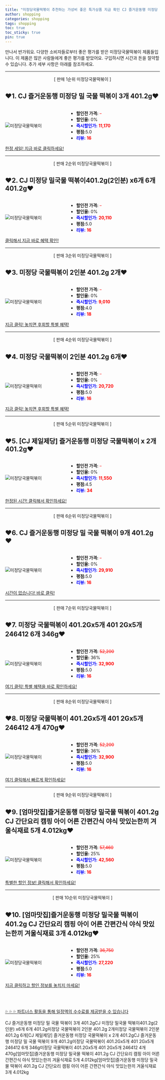 ```yaml
---
title: "미정당국물떡볶이 추천하는 가성비 좋은 특가상품 지금 확인 CJ 즐거운동행 미정당 밀 국물"
author: shopping
categories: shopping
tags: shopping
toc: true
toc_sticky: true
pin: true
---
```

만나서 반가워요. 다양한 소비자들로부터 좋은 평가를 받은 미정당국물떡볶이 제품들입니다. 이 제품은 많은 사람들에게 좋은 평가를 받았어요. 구입하시면 시간과 돈을 절약할 수 있습니다. 추가 세부 사항은 아래를 참조하세요.

---
<p class="toplist" style="margin: 0 auto; display: block; width: fit-content;">[ 판매 1순위 미정당국물떡볶이 ]</p>

<h2><strong>❤️1. CJ 즐거운동행 미정당 밀 국물 떡볶이 3개 401.2g❤️</strong></h2>

<div style="display: flex; align-items: center;">
    <div style="flex: 0.4;">
        <img src="https://thumbnail7.coupangcdn.com/thumbnails/remote/230x230ex/image/vendor_inventory/6716/bb9d3f25a9d3abc16a593810b545c66bef0ce82e0b78ba01fa6886e00b60.jpg" alt="미정당국물떡볶이" style="max-width: 100%;">
    </div>
    <div style="flex: 0.6; margin-left: 10px;">
        <ul>
            <li><strong>할인전 가격:</strong> <del style="color: red;">-</del></li>
            <li><strong>할인율:</strong> 0%</li>
            <li><span style='color:blue'><strong>즉시할인가:</strong></span> <span style='color:red'><strong>11,170</strong></span></li>
            <li><strong>평점:</strong>5.0</li>
            <li><span style='color:blue'><strong>리뷰:</strong></span> <span style='color:red'><strong>16</strong></span></li>
        </ul>
    </div>
</div>
<div class="center">
    <a href="https://selin100587001.github.io?lptag=AF9450613&subid=githubio&pageKey=7793054892&traceid=V0-153&itemId=21088105997&vendorItemId=88331691304" class="myButton">
        한정 세일! 지금 바로 클릭하세요!
    </a>
</div>


---
<p class="toplist" style="margin: 0 auto; display: block; width: fit-content;">[ 판매 2순위 미정당국물떡볶이 ]</p>

<h2><strong>❤️2. CJ 미정당 밀국물 떡볶이401.2g(2인분) x6개 6개 401.2g❤️</strong></h2>

<div style="display: flex; align-items: center;">
    <div style="flex: 0.4;">
        <img src="https://thumbnail6.coupangcdn.com/thumbnails/remote/230x230ex/image/vendor_inventory/a240/ce6b0b77002c8a1f346c323626b9b8648ba91641477456c6542497c49aba.jpg" alt="미정당국물떡볶이" style="max-width: 100%;">
    </div>
    <div style="flex: 0.6; margin-left: 10px;">
        <ul>
            <li><strong>할인전 가격:</strong> <del style="color: red;">-</del></li>
            <li><strong>할인율:</strong> 0%</li>
            <li><span style='color:blue'><strong>즉시할인가:</strong></span> <span style='color:red'><strong>20,110</strong></span></li>
            <li><strong>평점:</strong>5.0</li>
            <li><span style='color:blue'><strong>리뷰:</strong></span> <span style='color:red'><strong>16</strong></span></li>
        </ul>
    </div>
</div>
<div class="center">
    <a href="https://selin100587001.github.io?lptag=AF9450613&subid=githubio&pageKey=7793054892&traceid=V0-153&itemId=21190392469&vendorItemId=88331668824" class="myButton">
        클릭해서 지금 바로 혜택 확인!
    </a>
</div>


---
<p class="toplist" style="margin: 0 auto; display: block; width: fit-content;">[ 판매 3순위 미정당국물떡볶이 ]</p>

<h2><strong>❤️3. 미정당 국물떡볶이 2인분 401.2g 2개❤️</strong></h2>

<div style="display: flex; align-items: center;">
    <div style="flex: 0.4;">
        <img src="https://thumbnail7.coupangcdn.com/thumbnails/remote/230x230ex/image/vendor_inventory/809b/ef0253d197d03aaf85e9a1e82d978c894d4c95cb79553cdcf185ad4cf4ca.jpg" alt="미정당국물떡볶이" style="max-width: 100%;">
    </div>
    <div style="flex: 0.6; margin-left: 10px;">
        <ul>
            <li><strong>할인전 가격:</strong> <del style="color: red;">-</del></li>
            <li><strong>할인율:</strong> 0%</li>
            <li><span style='color:blue'><strong>즉시할인가:</strong></span> <span style='color:red'><strong>9,010</strong></span></li>
            <li><strong>평점:</strong>4.0</li>
            <li><span style='color:blue'><strong>리뷰:</strong></span> <span style='color:red'><strong>18</strong></span></li>
        </ul>
    </div>
</div>
<div class="center">
    <a href="https://selin100587001.github.io?lptag=AF9450613&subid=githubio&pageKey=8201811648&traceid=V0-153&itemId=18253097455&vendorItemId=85654803815" class="myButton">
        지금 클릭! 놓치면 후회할 특별 혜택!
    </a>
</div>


---
<p class="toplist" style="margin: 0 auto; display: block; width: fit-content;">[ 판매 4순위 미정당국물떡볶이 ]</p>

<h2><strong>❤️4. 미정당 국물떡볶이 2인분 401.2g 6개❤️</strong></h2>

<div style="display: flex; align-items: center;">
    <div style="flex: 0.4;">
        <img src="https://thumbnail6.coupangcdn.com/thumbnails/remote/230x230ex/image/vendor_inventory/8508/efec1d679b602b7d5799105c1d621498634127d1ccfc7e78e5f6747a25f0.png" alt="미정당국물떡볶이" style="max-width: 100%;">
    </div>
    <div style="flex: 0.6; margin-left: 10px;">
        <ul>
            <li><strong>할인전 가격:</strong> <del style="color: red;">-</del></li>
            <li><strong>할인율:</strong> 0%</li>
            <li><span style='color:blue'><strong>즉시할인가:</strong></span> <span style='color:red'><strong>20,720</strong></span></li>
            <li><strong>평점:</strong>5.0</li>
            <li><span style='color:blue'><strong>리뷰:</strong></span> <span style='color:red'><strong>16</strong></span></li>
        </ul>
    </div>
</div>
<div class="center">
    <a href="https://selin100587001.github.io?lptag=AF9450613&subid=githubio&pageKey=8244522693&traceid=V0-153&itemId=13763544330&vendorItemId=86275105239" class="myButton">
        지금 클릭! 놓치면 후회할 특별 혜택!
    </a>
</div>


---
<p class="toplist" style="margin: 0 auto; display: block; width: fit-content;">[ 판매 5순위 미정당국물떡볶이 ]</p>

<h2><strong>❤️5. [CJ 제일제당] 즐거운동행 미정당 국물떡볶이 x 2개 401.2g❤️</strong></h2>

<div style="display: flex; align-items: center;">
    <div style="flex: 0.4;">
        <img src="https://thumbnail6.coupangcdn.com/thumbnails/remote/230x230ex/image/vendor_inventory/c520/bfc243c2d4b46bc4352ae64b0518247316b2ce8d05df7f9be2b15c56e15c.jpg" alt="미정당국물떡볶이" style="max-width: 100%;">
    </div>
    <div style="flex: 0.6; margin-left: 10px;">
        <ul>
            <li><strong>할인전 가격:</strong> <del style="color: red;">-</del></li>
            <li><strong>할인율:</strong> 0%</li>
            <li><span style='color:blue'><strong>즉시할인가:</strong></span> <span style='color:red'><strong>11,550</strong></span></li>
            <li><strong>평점:</strong>4.5</li>
            <li><span style='color:blue'><strong>리뷰:</strong></span> <span style='color:red'><strong>34</strong></span></li>
        </ul>
    </div>
</div>
<div class="center">
    <a href="https://selin100587001.github.io?lptag=AF9450613&subid=githubio&pageKey=4576973661&traceid=V0-153&itemId=12321991861&vendorItemId=79592041873" class="myButton">
        한정된 시간! 클릭해서 확인하세요!
    </a>
</div>


---
<p class="toplist" style="margin: 0 auto; display: block; width: fit-content;">[ 판매 6순위 미정당국물떡볶이 ]</p>

<h2><strong>❤️6. CJ 즐거운동행 미정당 밀 국물 떡볶이 9개 401.2g❤️</strong></h2>

<div style="display: flex; align-items: center;">
    <div style="flex: 0.4;">
        <img src="https://thumbnail9.coupangcdn.com/thumbnails/remote/230x230ex/image/vendor_inventory/b208/f7ad9da93fe1f6598b18b2cc5a3b6ce86b8d92c22861ce6a44686ecbce0f.png" alt="미정당국물떡볶이" style="max-width: 100%;">
    </div>
    <div style="flex: 0.6; margin-left: 10px;">
        <ul>
            <li><strong>할인전 가격:</strong> <del style="color: red;">-</del></li>
            <li><strong>할인율:</strong> 0%</li>
            <li><span style='color:blue'><strong>즉시할인가:</strong></span> <span style='color:red'><strong>29,910</strong></span></li>
            <li><strong>평점:</strong>5.0</li>
            <li><span style='color:blue'><strong>리뷰:</strong></span> <span style='color:red'><strong>16</strong></span></li>
        </ul>
    </div>
</div>
<div class="center">
    <a href="https://selin100587001.github.io?lptag=AF9450613&subid=githubio&pageKey=7793054892&traceid=V0-153&itemId=21088105995&vendorItemId=88317686665" class="myButton">
        시간이 없습니다! 바로 클릭!
    </a>
</div>


---
<p class="toplist" style="margin: 0 auto; display: block; width: fit-content;">[ 판매 7순위 미정당국물떡볶이 ]</p>

<h2><strong>❤️7. 미정당 국물떡볶이 401.2Gx5개 401 2Gx5개 246412 6개 346g❤️</strong></h2>

<div style="display: flex; align-items: center;">
    <div style="flex: 0.4;">
        <img src="https://thumbnail10.coupangcdn.com/thumbnails/remote/230x230ex/image/vendor_inventory/7b2f/4bf9d750943942d7382a9e446a606199939d6eb082519912e47108a9f5f1.jpg" alt="미정당국물떡볶이" style="max-width: 100%;">
    </div>
    <div style="flex: 0.6; margin-left: 10px;">
        <ul>
            <li><strong>할인전 가격:</strong> <del style="color: red;">52,200</del></li>
            <li><strong>할인율:</strong> 36%</li>
            <li><span style='color:blue'><strong>즉시할인가:</strong></span> <span style='color:red'><strong>32,900</strong></span></li>
            <li><strong>평점:</strong>5.0</li>
            <li><span style='color:blue'><strong>리뷰:</strong></span> <span style='color:red'><strong>16</strong></span></li>
        </ul>
    </div>
</div>
<div class="center">
    <a href="https://selin100587001.github.io?lptag=AF9450613&subid=githubio&pageKey=7793054892&traceid=V0-153&itemId=23052236748&vendorItemId=90085900538" class="myButton">
        여기 클릭! 특별 혜택을 바로 확인하세요!
    </a>
</div>


---
<p class="toplist" style="margin: 0 auto; display: block; width: fit-content;">[ 판매 8순위 미정당국물떡볶이 ]</p>

<h2><strong>❤️8. 미정당 국물떡볶이 401.2Gx5개 401 2Gx5개 246412 4개 470g❤️</strong></h2>

<div style="display: flex; align-items: center;">
    <div style="flex: 0.4;">
        <img src="https://thumbnail10.coupangcdn.com/thumbnails/remote/230x230ex/image/vendor_inventory/7b2f/4bf9d750943942d7382a9e446a606199939d6eb082519912e47108a9f5f1.jpg" alt="미정당국물떡볶이" style="max-width: 100%;">
    </div>
    <div style="flex: 0.6; margin-left: 10px;">
        <ul>
            <li><strong>할인전 가격:</strong> <del style="color: red;">52,200</del></li>
            <li><strong>할인율:</strong> 36%</li>
            <li><span style='color:blue'><strong>즉시할인가:</strong></span> <span style='color:red'><strong>32,900</strong></span></li>
            <li><strong>평점:</strong>5.0</li>
            <li><span style='color:blue'><strong>리뷰:</strong></span> <span style='color:red'><strong>16</strong></span></li>
        </ul>
    </div>
</div>
<div class="center">
    <a href="https://selin100587001.github.io?lptag=AF9450613&subid=githubio&pageKey=7793054892&traceid=V0-153&itemId=23052236730&vendorItemId=90085900406" class="myButton">
        여기 클릭해서 빠르게 확인하세요!
    </a>
</div>


---
<p class="toplist" style="margin: 0 auto; display: block; width: fit-content;">[ 판매 9순위 미정당국물떡볶이 ]</p>

<h2><strong>❤️9. [엄마맛집]즐거운동행 미정당 밀국물 떡볶이 401.2g CJ 간단요리 캠핑 아이 어른 간편간식 야식 맛있는한끼 겨울식재료 5개 4.012kg❤️</strong></h2>

<div style="display: flex; align-items: center;">
    <div style="flex: 0.4;">
        <img src="https://thumbnail9.coupangcdn.com/thumbnails/remote/230x230ex/image/vendor_inventory/9c6b/dc9bccea209b84da25c1a371e33b1aba9e8fc293e20b44ab05357bb7e902.png" alt="미정당국물떡볶이" style="max-width: 100%;">
    </div>
    <div style="flex: 0.6; margin-left: 10px;">
        <ul>
            <li><strong>할인전 가격:</strong> <del style="color: red;">57,460</del></li>
            <li><strong>할인율:</strong> 25%</li>
            <li><span style='color:blue'><strong>즉시할인가:</strong></span> <span style='color:red'><strong>42,560</strong></span></li>
            <li><strong>평점:</strong>5.0</li>
            <li><span style='color:blue'><strong>리뷰:</strong></span> <span style='color:red'><strong>16</strong></span></li>
        </ul>
    </div>
</div>
<div class="center">
    <a href="https://selin100587001.github.io?lptag=AF9450613&subid=githubio&pageKey=7793054892&traceid=V0-153&itemId=22434225490&vendorItemId=89478826597" class="myButton">
        특별한 할인 정보! 클릭해서 확인하세요!
    </a>
</div>


---
<p class="toplist" style="margin: 0 auto; display: block; width: fit-content;">[ 판매 10순위 미정당국물떡볶이 ]</p>

<h2><strong>❤️10. [엄마맛집]즐거운동행 미정당 밀국물 떡볶이 401.2g CJ 간단요리 캠핑 아이 어른 간편간식 야식 맛있는한끼 겨울식재료 3개 4.012kg❤️</strong></h2>

<div style="display: flex; align-items: center;">
    <div style="flex: 0.4;">
        <img src="https://thumbnail9.coupangcdn.com/thumbnails/remote/230x230ex/image/vendor_inventory/9c6b/dc9bccea209b84da25c1a371e33b1aba9e8fc293e20b44ab05357bb7e902.png" alt="미정당국물떡볶이" style="max-width: 100%;">
    </div>
    <div style="flex: 0.6; margin-left: 10px;">
        <ul>
            <li><strong>할인전 가격:</strong> <del style="color: red;">36,750</del></li>
            <li><strong>할인율:</strong> 25%</li>
            <li><span style='color:blue'><strong>즉시할인가:</strong></span> <span style='color:red'><strong>27,220</strong></span></li>
            <li><strong>평점:</strong>5.0</li>
            <li><span style='color:blue'><strong>리뷰:</strong></span> <span style='color:red'><strong>16</strong></span></li>
        </ul>
    </div>
</div>
<div class="center">
    <a href="https://selin100587001.github.io?lptag=AF9450613&subid=githubio&pageKey=7793054892&traceid=V0-153&itemId=22434225501&vendorItemId=89478826675" class="myButton">
        지금 클릭하고 할인 정보를 놓치지 마세요!
    </a>
</div>

<br><br><br>[💦 💦 💦 파트너스 활동을 통해 일정액의 수수료를 제공받을 수 있습니다](https://link.coupang.com/a/bcpT2c)<br><br>CJ 즐거운동행 미정당 밀 국물 떡볶이 3개 401.2gCJ 미정당 밀국물 떡볶이401.2g(2인분) x6개 6개 401.2g미정당 국물떡볶이 2인분 401.2g 2개미정당 국물떡볶이 2인분 401.2g 6개[CJ 제일제당] 즐거운동행 미정당 국물떡볶이 x 2개 401.2gCJ 즐거운동행 미정당 밀 국물 떡볶이 9개 401.2g미정당 국물떡볶이 401.2Gx5개 401 2Gx5개 246412 6개 346g미정당 국물떡볶이 401.2Gx5개 401 2Gx5개 246412 4개 470g[엄마맛집]즐거운동행 미정당 밀국물 떡볶이 401.2g CJ 간단요리 캠핑 아이 어른 간편간식 야식 맛있는한끼 겨울식재료 5개 4.012kg[엄마맛집]즐거운동행 미정당 밀국물 떡볶이 401.2g CJ 간단요리 캠핑 아이 어른 간편간식 야식 맛있는한끼 겨울식재료 3개 4.012kg